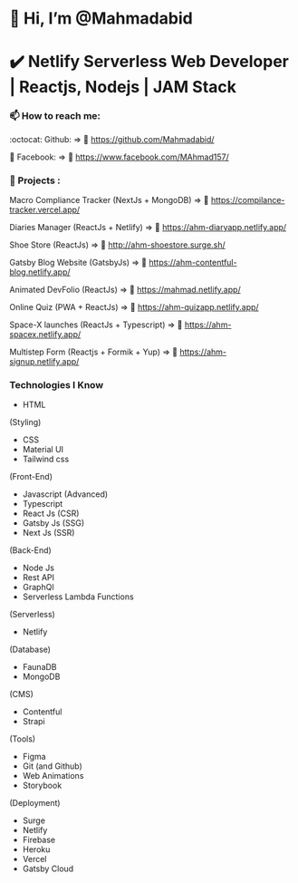 # 👋 Hi, I’m @Mahmadabid

# ✔️ Netlify Serverless Web Developer | Reactjs, Nodejs | JAM Stack

### 📫 How to reach me:

:octocat: Github: => 🔗 https://github.com/Mahmadabid/

🔵 Facebook: => 🔗 https://www.facebook.com/MAhmad157/

### 🏅 Projects :
Macro Compliance Tracker (NextJs + MongoDB) => 🔗 https://compilance-tracker.vercel.app/

Diaries Manager (ReactJs + Netlify) => 🔗 https://ahm-diaryapp.netlify.app/

Shoe Store (ReactJs) => 🔗 http://ahm-shoestore.surge.sh/

Gatsby Blog Website (GatsbyJs) => 🔗 https://ahm-contentful-blog.netlify.app/

Animated DevFolio (ReactJs) => 🔗 https://mahmad.netlify.app/

Online Quiz (PWA + ReactJs) => 🔗 https://ahm-quizapp.netlify.app/

Space-X launches (ReactJs + Typescript) => 🔗 https://ahm-spacex.netlify.app/

Multistep Form (Reactjs + Formik + Yup) => 🔗 https://ahm-signup.netlify.app/

### Technologies I Know

* HTML

(Styling)

* CSS
* Material UI
* Tailwind css

(Front-End)

* Javascript (Advanced)
* Typescript
* React Js (CSR)
* Gatsby Js (SSG)
* Next Js (SSR)

(Back-End)

* Node Js
* Rest API
* GraphQl
* Serverless Lambda Functions

(Serverless) 

* Netlify

(Database)

* FaunaDB
* MongoDB

(CMS)

* Contentful
* Strapi

(Tools)

* Figma
* Git (and Github)
* Web Animations
* Storybook

(Deployment)

* Surge
* Netlify
* Firebase
* Heroku
* Vercel
* Gatsby Cloud
